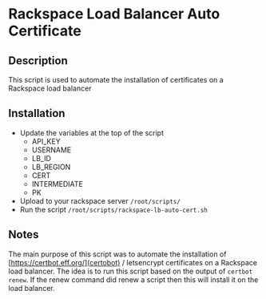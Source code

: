 # Rackspace Load Balancer Auto Certificate #

## Description 

This script is used to automate the installation of certificates on a Rackspace load balancer

## Installation

- Update the variables at the top of the script 
    - API_KEY
    - USERNAME
    - LB_ID
    - LB_REGION
    - CERT
    - INTERMEDIATE
    - PK
- Upload to your rackspace server `/root/scripts/`
- Run the script `/root/scripts/rackspace-lb-auto-cert.sh`

## Notes

The main purpose of this script was to automate the installation of [https://certbot.eff.org/](certobot) / letsencrypt certificates on a Rackspace load balancer. The idea is to run this script based on the output of `certbot renew`. If the renew command did renew a script then this will install it on the load balancer.
